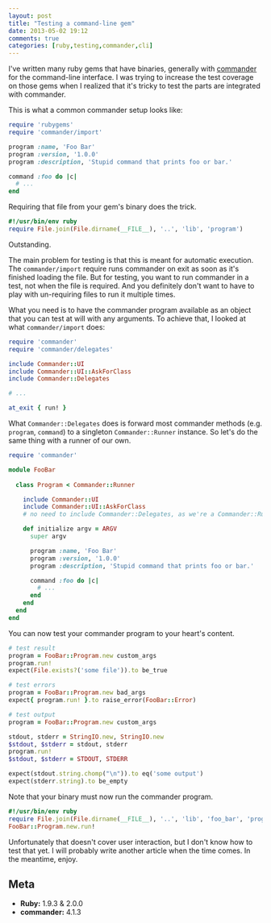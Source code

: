```yaml
---
layout: post
title: "Testing a command-line gem"
date: 2013-05-02 19:12
comments: true
categories: [ruby,testing,commander,cli]
---
```


I've written many ruby gems that have binaries, generally with [commander](git://github.com/visionmedia/commander.git) for the command-line interface.
I was trying to increase the test coverage on those gems when I realized that it's tricky to test the parts are integrated with commander.

This is what a common commander setup looks like:

```rb
require 'rubygems'
require 'commander/import'

program :name, 'Foo Bar'
program :version, '1.0.0'
program :description, 'Stupid command that prints foo or bar.'

command :foo do |c|
  # ...
end
```

Requiring that file from your gem's binary does the trick.

```rb
#!/usr/bin/env ruby
require File.join(File.dirname(__FILE__), '..', 'lib', 'program')
```

Outstanding.

The main problem for testing is that this is meant for automatic execution.
The `commander/import` require runs commander on exit as soon as it's finished loading the file.
But for testing, you want to run commander in a test, not when the file is required.
And you definitely don't want to have to play with un-requiring files to run it multiple times.

<!-- more -->

What you need is to have the commander program available as an object that you can test at will with any arguments.
To achieve that, I looked at what `commander/import` does:

```rb
require 'commander'
require 'commander/delegates'

include Commander::UI
include Commander::UI::AskForClass
include Commander::Delegates

# ...

at_exit { run! }
```

What `Commander::Delegates` does is forward most commander methods (e.g. `program`, `command`) to a singleton `Commander::Runner` instance.
So let's do the same thing with a runner of our own.

```rb
require 'commander'

module FooBar
  
  class Program < Commander::Runner

    include Commander::UI
    include Commander::UI::AskForClass
    # no need to include Commander::Delegates, as we're a Commander::Runner already

    def initialize argv = ARGV
      super argv

      program :name, 'Foo Bar'
      program :version, '1.0.0'
      program :description, 'Stupid command that prints foo or bar.'

      command :foo do |c|
        # ...
      end
    end
  end
end
```

You can now test your commander program to your heart's content.

```rb
# test result
program = FooBar::Program.new custom_args
program.run!
expect(File.exists?('some file')).to be_true

# test errors
program = FooBar::Program.new bad_args
expect{ program.run! }.to raise_error(FooBar::Error)

# test output
program = FooBar::Program.new custom_args

stdout, stderr = StringIO.new, StringIO.new
$stdout, $stderr = stdout, stderr
program.run!
$stdout, $stderr = STDOUT, STDERR

expect(stdout.string.chomp("\n")).to eq('some output')
expect(stderr.string).to be_empty
```

Note that your binary must now run the commander program.

```rb
#!/usr/bin/env ruby
require File.join(File.dirname(__FILE__), '..', 'lib', 'foo_bar', 'program')
FooBar::Program.new.run!
```

Unfortunately that doesn't cover user interaction, but I don't know how to test that yet.
I will probably write another article when the time comes.
In the meantime, enjoy.

## Meta

* **Ruby:** 1.9.3 & 2.0.0
* **commander:** 4.1.3
